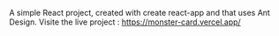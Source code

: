 A simple React project, created with create react-app and that uses Ant Design.
Visite the live project : https://monster-card.vercel.app/

